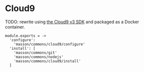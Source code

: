 
# Cloud9

TODO: rewrite using [the Cloud9 v3 SDK](https://github.com/c9/core/) and
packaged as a Docker container.

    module.exports = ->
      'configure':
        'masson/commons/cloud9/configure'
      'install': [
        'masson/commons/git'
        'masson/commons/nodejs'
        'masson/commons/cloud9/install'
      ]
